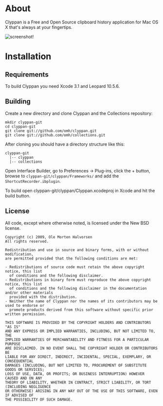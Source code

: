# About

Clyppan is a Free and Open Source clipboard history application for Mac OS X that's always at your fingertips.

![screenshot!](http://github.com/omh/clyppan/raw/d570ee86c47e675ad8734b6f86e806e4af47d75d/Clyppan-screenshot.png)

# Installation

## Requirements

To build Clyppan you need Xcode 3.1 and Leopard 10.5.6.


## Building

Create a new directory and clone Clyppan and the Collections repository:

    mkdir clyppan-git
    cd clyppan-git
    git clone git://github.com/omh/clyppan.git
    git clone git://github.com/omh/collections.git

After cloning you should have a directory structure like this:

    clyppan-git
      |-- clyppan
      |-- collections

Open Interface Builder, go to Preferences -> Plug-ins, click the + button, browse to `clyppan-git/clyppan/Frameworks/` and add the `ShortcutRecorder.ibplugin`.

To build open clyppan-git/clyppan/Clyppan.xcodeproj in Xcode and hit the build button.


## License

All code, except where otherwise noted, is licensed under the New BSD license. 

    Copyright (c) 2009, Ole Morten Halvorsen
    All rights reserved.
    
    Redistribution and use in source and binary forms, with or without modification, 
    are permitted provided that the following conditions are met:
    
    - Redistributions of source code must retain the above copyright notice, this list 
      of conditions and the following disclaimer.
    - Redistributions in binary form must reproduce the above copyright notice, this list
      of conditions and the following disclaimer in the documentation and/or other materials 
      provided with the distribution.
    - Neither the name of Clyppan nor the names of its contributors may be used to endorse or 
      promote products derived from this software without specific prior written permission.
    
    THIS SOFTWARE IS PROVIDED BY THE COPYRIGHT HOLDERS AND CONTRIBUTORS "AS IS" 
    AND ANY EXPRESS OR IMPLIED WARRANTIES, INCLUDING, BUT NOT LIMITED TO, THE 
    IMPLIED WARRANTIES OF MERCHANTABILITY AND FITNESS FOR A PARTICULAR PURPOSE
    ARE DISCLAIMED. IN NO EVENT SHALL THE COPYRIGHT HOLDER OR CONTRIBUTORS BE
    LIABLE FOR ANY DIRECT, INDIRECT, INCIDENTAL, SPECIAL, EXEMPLARY, OR CONSEQUENTIAL
    DAMAGES (INCLUDING, BUT NOT LIMITED TO, PROCUREMENT OF SUBSTITUTE GOODS OR SERVICES; 
    LOSS OF USE, DATA, OR PROFITS; OR BUSINESS INTERRUPTION) HOWEVER CAUSED AND ON ANY
    THEORY OF LIABILITY, WHETHER IN CONTRACT, STRICT LIABILITY, OR TORT (INCLUDING NEGLIGENCE
    OR OTHERWISE) ARISING IN ANY WAY OUT OF THE USE OF THIS SOFTWARE, EVEN IF ADVISED OF 
    THE POSSIBILITY OF SUCH DAMAGE.